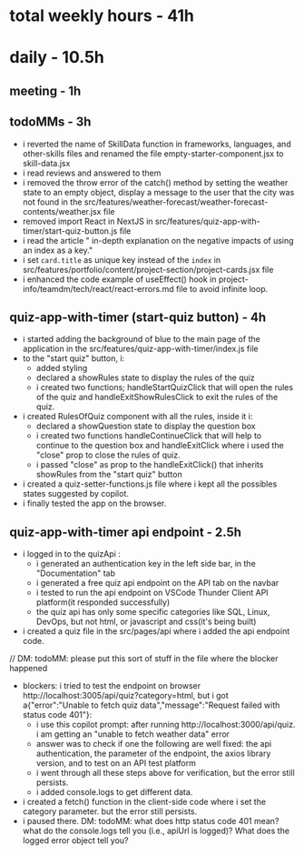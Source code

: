# total weekly hours - 41h

# daily - 10.5h

## meeting - 1h

## todoMMs - 3h
* i reverted the name of SkillData function in frameworks, languages, and other-skills files and renamed the file empty-starter-component.jsx to skill-data.jsx
* i read reviews and answered to them
* i removed the throw error of the catch() method by setting the weather state to an empty object, display a message to the user that the city was not found in the src/features/weather-forecast/weather-forecast-contents/weather.jsx file
* removed import React in NextJS in src/features/quiz-app-with-timer/start-quiz-button.js file
* i read the article " in-depth explanation on the negative impacts of using an index as a key."
* i set `card.title` as unique key instead of the `index` in src/features/portfolio/content/project-section/project-cards.jsx file
* i enhanced the code example of useEffect() hook in project-info/teamdm/tech/react/react-errors.md file to avoid infinite loop.

## quiz-app-with-timer (start-quiz button) - 4h
* i started adding the background of blue to the main page of the application in the src/features/quiz-app-with-timer/index.js file
* to the "start quiz" button, i:
  * added styling
  * declared a showRules state to display the rules of the quiz
  * i created two functions; handleStartQuizClick that will open the rules of the quiz and handleExitShowRulesClick to exit the rules of the quiz. 
* i created RulesOfQuiz component with all the rules, inside it i:
  * declared a showQuestion state to display the question box
  * i created two functions handleContinueClick that will help to continue to the question box and  handleExitClick where i used the "close" prop to close the rules of quiz.
  * i passed "close" as prop to the handleExitClick() that inherits showRules from the "start quiz" button 
* i created a quiz-setter-functions.js file where i kept all the possibles states suggested by copilot.
* i finally tested the app on the browser.

## quiz-app-with-timer api endpoint - 2.5h
* i logged in to the quizApi :
  * i generated an authentication key in the left side bar, in the "Documentation" tab
  * i generated a free quiz api endpoint on the API tab on the navbar
  * i tested to run the api endpoint on VSCode Thunder Client API platform(it responded successfully)
  * the quiz api has only some specific categories like SQL, Linux, DevOps, but not html, or javascript and css(it's being built)
* i created a quiz file in the src/pages/api where i added the api endpoint code.

// DM: todoMM: please put this sort of stuff in the file where the blocker happened
* blockers: i tried to test the endpoint on browser http://localhost:3005/api/quiz?category=html, but i got a{"error":"Unable to fetch quiz data","message":"Request failed with status code 401"}:
  * i use this copilot prompt: after running http://localhost:3000/api/quiz. i am getting an "unable to fetch weather data" error
  * answer was to check if one the following are well fixed: the api authentication, the parameter of the endpoint, the axios library version, and to test on an API test platform
  * i went through all these steps above for verification, but the error still persists.
  * i added console.logs to get different data.
* i created a fetch() function in the client-side code where i set the category parameter. but the error still persists.
* i paused there.
DM: todoMM: what does http status code 401 mean? what do the console.logs tell you (i.e., apiUrl is logged)? What does the logged error object tell you?
